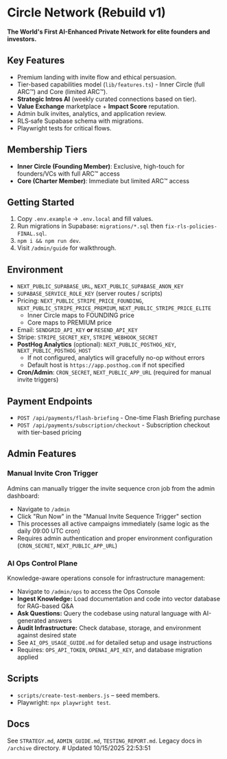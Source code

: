 # Circle Network (Rebuild v1)

**The World's First AI-Enhanced Private Network for elite founders and investors.**

## Key Features
- Premium landing with invite flow and ethical persuasion.
- Tier-based capabilities model (`lib/features.ts`) - Inner Circle (full ARC™) and Core (limited ARC™).
- **Strategic Intros AI** (weekly curated connections based on tier).
- **Value Exchange** marketplace + **Impact Score** reputation.
- Admin bulk invites, analytics, and application review.
- RLS‑safe Supabase schema with migrations.
- Playwright tests for critical flows.

## Membership Tiers
- **Inner Circle (Founding Member)**: Exclusive, high-touch for founders/VCs with full ARC™ access
- **Core (Charter Member)**: Immediate but limited ARC™ access

## Getting Started
1. Copy `.env.example` → `.env.local` and fill values.
2. Run migrations in Supabase: `migrations/*.sql` then `fix-rls-policies-FINAL.sql`.
3. `npm i && npm run dev`.
4. Visit `/admin/guide` for walkthrough.

## Environment
- `NEXT_PUBLIC_SUPABASE_URL`, `NEXT_PUBLIC_SUPABASE_ANON_KEY`
- `SUPABASE_SERVICE_ROLE_KEY` (server routes / scripts)
- Pricing: `NEXT_PUBLIC_STRIPE_PRICE_FOUNDING`, `NEXT_PUBLIC_STRIPE_PRICE_PREMIUM`, `NEXT_PUBLIC_STRIPE_PRICE_ELITE`
  - Inner Circle maps to FOUNDING price
  - Core maps to PREMIUM price
- Email: `SENDGRID_API_KEY` **or** `RESEND_API_KEY`
- Stripe: `STRIPE_SECRET_KEY`, `STRIPE_WEBHOOK_SECRET`
- **PostHog Analytics** (optional): `NEXT_PUBLIC_POSTHOG_KEY`, `NEXT_PUBLIC_POSTHOG_HOST`
  - If not configured, analytics will gracefully no-op without errors
  - Default host is `https://app.posthog.com` if not specified
- **Cron/Admin**: `CRON_SECRET`, `NEXT_PUBLIC_APP_URL` (required for manual invite triggers)

## Payment Endpoints
- `POST /api/payments/flash-briefing` - One-time Flash Briefing purchase
- `POST /api/payments/subscription/checkout` - Subscription checkout with tier-based pricing

## Admin Features
### Manual Invite Cron Trigger
Admins can manually trigger the invite sequence cron job from the admin dashboard:
- Navigate to `/admin`
- Click "Run Now" in the "Manual Invite Sequence Trigger" section
- This processes all active campaigns immediately (same logic as the daily 09:00 UTC cron)
- Requires admin authentication and proper environment configuration (`CRON_SECRET`, `NEXT_PUBLIC_APP_URL`)

### AI Ops Control Plane
Knowledge-aware operations console for infrastructure management:
- Navigate to `/admin/ops` to access the Ops Console
- **Ingest Knowledge:** Load documentation and code into vector database for RAG-based Q&A
- **Ask Questions:** Query the codebase using natural language with AI-generated answers
- **Audit Infrastructure:** Check database, storage, and environment against desired state
- See `AI_OPS_USAGE_GUIDE.md` for detailed setup and usage instructions
- Requires: `OPS_API_TOKEN`, `OPENAI_API_KEY`, and database migration applied

## Scripts
- `scripts/create-test-members.js` – seed members.
- Playwright: `npx playwright test`.

## Docs
See `STRATEGY.md`, `ADMIN_GUIDE.md`, `TESTING_REPORT.md`.
Legacy docs in `/archive` directory.
#   U p d a t e d   1 0 / 1 5 / 2 0 2 5   2 2 : 5 3 : 5 1  
 